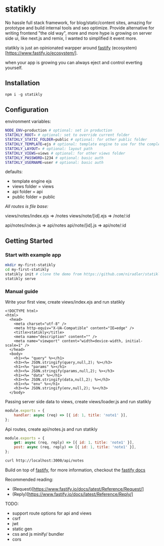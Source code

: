 # statikly

No hassle full stack framework, for blog/static/content sites, amazing for prototype and build internal tools and seo optimize.
Provide alternative for writing frontend "the old way", more and more hype is growing on server side ui, like next.js and remix, I wanted to simplified it event more.

statikly is just an opinionated warpper around [fastify](https://www.fastify.io/) (ecosystem)[https://www.fastify.io/ecosystem/].

when your app is growing you can always eject and control everting yourself.

## Installation

```js
npm i -g statikly
```

## Configuration

environment variables:

```sh
NODE_ENV=production # optional: set in production
STATIKLY_ROOT= # optional: set to override current folder
STATIKLY_STATIC_FOLDER=public # optional: for other public folder
STATIKLY_TEMPLATE=ejs # optional: template engine to use for the complete list @fastify/view
STATIKLY_LAYOUT= # optional: layout path
STATIKLY_VIEWS=views # optional: for other views folder
STATIKLY_PASSWORD=1234 # optional: basic auth
STATIKLY_USERNAME=user # optional: basic auth
```

defaults:

-   template engine ejs
-   views folder = views
-   api folder = api
-   public folder = public

_All routes is file base:_

views/notes/index.ejs => /notes
views/note/[id].ejs => /note/:id

api/notes/index.js => api/notes
api/note/[id].js => api/note/:id

## Getting Started

### Start with example app

```sh
mkdir my-first-statikly
cd my-first-statikly
statikly init # clone the demo from https://github.com/niradler/statikly-demo
statikly serve
```

### Manual guide

Write your first view, create views/index.ejs and run statikly

```ejs
<!DOCTYPE html>
<html>
  <head>
    <meta charset="utf-8" />
    <meta http-equiv="X-UA-Compatible" content="IE=edge" />
    <title>statikly</title>
    <meta name="description" content="" />
    <meta name="viewport" content="width=device-width, initial-scale=1" />
  </head>
  <body>
    <h1><%= "query" %></h1>
    <h3><%= JSON.stringify(query,null,2); %></h3>
    <h1><%= "params" %></h1>
    <h3><%= JSON.stringify(params,null,2); %></h3>
    <h1><%= "data" %></h1>
    <h3><%= JSON.stringify(data,null,2); %></h3>
    <h1><%= "env" %></h1>
    <h3><%= JSON.stringify(env,null,2); %></h3>
  </body>
```

Passing server side data to views, create views/loader.js and run statikly

```js
module.exports = {
    handler: async (req) => [{ id: 1, title: 'note1' }],
};
```

Api routes, create api/notes.js and run statikly

```js
module.exports = {
    get: async (req, reply) => [{ id: 1, title: 'note1' }],
    post: async (req, reply) => [{ id: 1, title: 'note1' }],
};
```

```sh
curl http://localhost:3000/api/notes
```

Build on top of [fastify](https://www.fastify.io/), for more information, checkout the [fastify docs](https://www.fastify.io/docs/latest/)

Recommended reading:

-   (Request)[https://www.fastify.io/docs/latest/Reference/Request/]
-   (Reply)[https://www.fastify.io/docs/latest/Reference/Reply/]

TODO:

-   support route options for api and views
-   csrf
-   jwt
-   static gen
-   css and js minify/ bundler
-   cors
